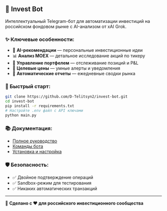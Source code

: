 ## 🤖 Invest Bot

Интеллектуальный Telegram-бот для автоматизации инвестиций на российском фондовом рынке с AI-анализом от xAI Grok.

### ✨ Ключевые особенности:
- 🧠 **AI-рекомендации** — персональные инвестиционные идеи
- 📊 **Анализ MOEX** — детальное исследование акций по тикеру
- 💼 **Управление портфелем** — отслеживание позиций и P&L
- 🎯 **Целевые цены** — умные алерты и уведомления
- 🔔 **Автоматические отчеты** — ежедневные сводки рынка

### 🚀 Быстрый старт:
```bash
git clone https://github.com/D-Telitsyn2/invest-bot.git
cd invest-bot
pip install -r requirements.txt
# Настройте .env файл с API ключами
python main.py
```

### 📚 Документация:
- [Полное руководство](README.md)
- [Команды бота](README.md#-основные-команды-бота)
- [Установка и настройка](README.md#-быстрый-старт)

### 🛡️ Безопасность:
- ✅ Двойное подтверждение операций
- ✅ Sandbox-режим для тестирования
- ✅ Никаких автоматических транзакций

---
💫 **Сделано с ❤️ для российского инвестиционного сообщества**

